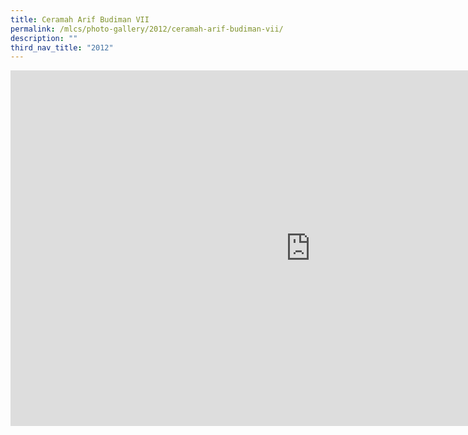 ```yaml
---
title: Ceramah Arif Budiman VII
permalink: /mlcs/photo-gallery/2012/ceramah-arif-budiman-vii/
description: ""
third_nav_title: "2012"
---
```

<iframe allowfullscreen="true" height="569" width="960" frameborder="0" src="https://docs.google.com/presentation/d/e/2PACX-1vSHRloN2uedwogkvJeLwHodDQ8Lu_lU2T1VDQIJ5-FZ8Hal9gY04VwsTyr_KD1e6-n39p5tX7pUMFdA/embed?start=true&amp;loop=true&amp;delayms=5000"></iframe>